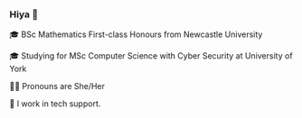 ### Hiya 👋
🎓 BSc Mathematics First-class Honours from Newcastle University

🎓 Studying for MSc Computer Science with Cyber Security at University of York

👩‍💻 Pronouns are She/Her

🦄 I work in tech support.
